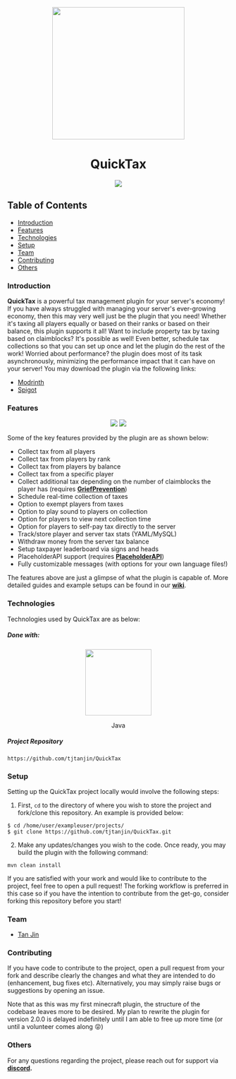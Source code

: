 <p align="center">
  <img width=300 src="https://i.imgur.com/0YN8YoJ.png" />
</p>
<h1 align="center">QuickTax</h1>

<p align="center">
  <a href="https://github.com/tjtanjin/QuickTax/actions"> <img src="https://github.com/tjtanjin/QuickTax/actions/workflows/maven.yml/badge.svg" /> </a>
</p>

## Table of Contents
* [Introduction](#introduction)
* [Features](#features)
* [Technologies](#technologies)
* [Setup](#setup)
* [Team](#team)
* [Contributing](#contributing)
* [Others](#others)

### Introduction
**QuickTax** is a powerful tax management plugin for your server's economy! If you have always 
struggled with managing your server's ever-growing economy, then this may very well just be the 
plugin that you need! Whether it's taxing all players equally or based on their ranks or based 
on their balance, this plugin supports it all! Want to include property tax by taxing based 
on claimblocks? It's possible as well! Even better, schedule tax collections so that you can set 
up once and let the plugin do the rest of the work! Worried about performance? the plugin does 
most of its task asynchronously, minimizing the performance impact that it can have on your server! You may download the plugin via the following links:

- [Modrinth](https://modrinth.com/plugin/quicktax)
- [Spigot](https://www.spigotmc.org/resources/quicktax.96495/)

### Features
<p align="center">
  <img src="https://i.imgur.com/6vzKjyl.gif" />
  <img src="https://i.imgur.com/t8aFkbe.gif" />
</p>

Some of the key features provided by the plugin are as shown below:
- Collect tax from all players
- Collect tax from players by rank
- Collect tax from players by balance
- Collect tax from a specific player
- Collect additional tax depending on the number of claimblocks the player has (requires
  [**GriefPrevention**](https://www.spigotmc.org/resources/griefprevention.1884/))
- Schedule real-time collection of taxes
- Option to exempt players from taxes
- Option to play sound to players on collection
- Option for players to view next collection time
- Option for players to self-pay tax directly to the server
- Track/store player and server tax stats (YAML/MySQL)
- Withdraw money from the server tax balance 
- Setup taxpayer leaderboard via signs and heads
- PlaceholderAPI support (requires [**PlaceholderAPI**](https://www.spigotmc.org/resources/placeholderapi.6245/))
- Fully customizable messages (with options for your own language files!)

The features above are just a glimpse of what the plugin is capable of. More detailed guides and 
example setups can be found in our **[wiki](https://github.com/tjtanjin/QuickTax/wiki)**.

### Technologies
Technologies used by QuickTax are as below:
##### Done with:

<p align="center">
  <img height="150" width="150" src="https://brandlogos.net/wp-content/uploads/2013/03/java-eps-vector-logo.png"/>
</p>
<p align="center">
Java
</p>

##### Project Repository
```
https://github.com/tjtanjin/QuickTax
```

### Setup
Setting up the QuickTax project locally would involve the following steps:
1)  First, `cd` to the directory of where you wish to store the project and fork/clone this repository. An example is provided below:
```
$ cd /home/user/exampleuser/projects/
$ git clone https://github.com/tjtanjin/QuickTax.git
```
2) Make any updates/changes you wish to the code. Once ready, you may build the plugin with the following command:
```
mvn clean install
```
If you are satisfied with your work and would like to contribute to the project, feel free to open a pull request! The forking workflow is preferred in this case so if you have the intention to contribute from the get-go, consider forking this repository before you start!

### Team
* [Tan Jin](https://github.com/tjtanjin)

### Contributing
If you have code to contribute to the project, open a pull request from your fork and describe 
clearly the changes and what they are intended to do (enhancement, bug fixes etc). Alternatively,
you may simply raise bugs or suggestions by opening an issue.

Note that as this was my first minecraft plugin, the structure of the codebase leaves more to be
desired. My plan to rewrite the plugin for version 2.0.0 is delayed indefinitely until I am able to
free up more time (or until a volunteer comes along :stuck_out_tongue_closed_eyes:)

### Others
For any questions regarding the project, please reach out for support via **[discord](https://discord.gg/X8VSdZvBQY).**
